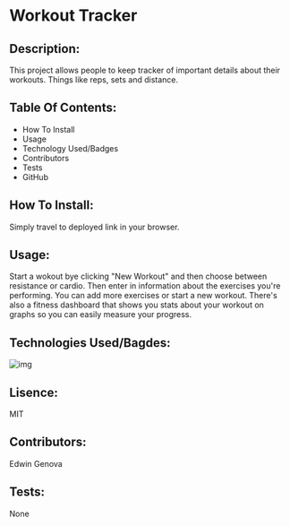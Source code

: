 # Workout Tracker
## Description: 
This project allows people to keep tracker of important details about their workouts. Things like reps, sets and distance.
## Table Of Contents:
* How To Install
* Usage
* Technology Used/Badges
* Contributors
* Tests
* GitHub
## How To Install: 
Simply travel to deployed link in your browser.
## Usage:
Start a wokout bye clicking "New Workout" and then choose between resistance or cardio. Then enter in information about the exercises you're performing. You can add more exercises or start a new workout. There's also a fitness dashboard that shows you stats about your workout on graphs so you can easily measure your progress.
## Technologies Used/Bagdes: 
![img](https://img.shields.io/badge/Node.js-used-red)
## Lisence:  
MIT
## Contributors:
Edwin Genova
## Tests:
None

